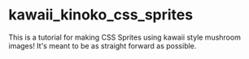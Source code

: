 # kawaii_kinoko_css_sprites

This is a tutorial for making CSS Sprites using kawaii style mushroom images! It's meant to be as straight forward as possible.
